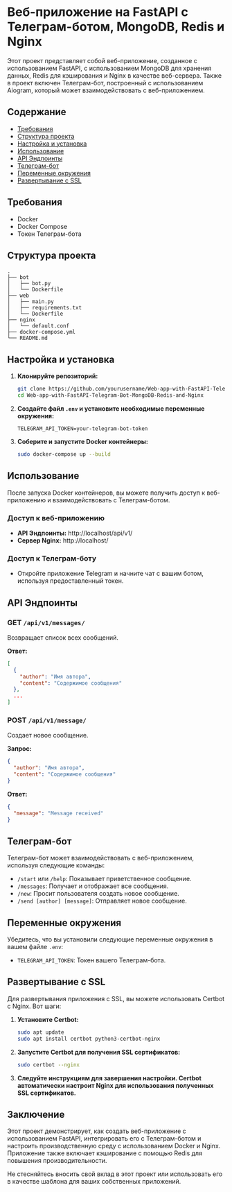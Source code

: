# Веб-приложение на FastAPI с Телеграм-ботом, MongoDB, Redis и Nginx

Этот проект представляет собой веб-приложение, созданное с использованием FastAPI, с использованием MongoDB для хранения данных, Redis для кэширования и Nginx в качестве веб-сервера. Также в проект включен Телеграм-бот, построенный с использованием Aiogram, который может взаимодействовать с веб-приложением.

## Содержание

- [Требования](#требования)
- [Структура проекта](#структура-проекта)
- [Настройка и установка](#настройка-и-установка)
- [Использование](#использование)
- [API Эндпоинты](#api-эндпоинты)
- [Телеграм-бот](#телеграм-бот)
- [Переменные окружения](#переменные-окружения)
- [Развертывание с SSL](#развертывание-с-ssl)

## Требования

- Docker
- Docker Compose
- Токен Телеграм-бота

## Структура проекта

```
.
├── bot
│   ├── bot.py
│   └── Dockerfile
├── web
│   ├── main.py
│   ├── requirements.txt
│   └── Dockerfile
├── nginx
│   └── default.conf
├── docker-compose.yml
└── README.md
```

## Настройка и установка

1. **Клонируйте репозиторий:**

    ```sh
    git clone https://github.com/yourusername/Web-app-with-FastAPI-Telegram-Bot-MongoDB-Redis-and-Nginx.git
    cd Web-app-with-FastAPI-Telegram-Bot-MongoDB-Redis-and-Nginx
    ```

2. **Создайте файл `.env` и установите необходимые переменные окружения:**

    ```env
    TELEGRAM_API_TOKEN=your-telegram-bot-token
    ```

3. **Соберите и запустите Docker контейнеры:**

    ```sh
    sudo docker-compose up --build
    ```

## Использование

После запуска Docker контейнеров, вы можете получить доступ к веб-приложению и взаимодействовать с Телеграм-ботом.

### Доступ к веб-приложению

- **API Эндпоинты:** http://localhost/api/v1/
- **Сервер Nginx:** http://localhost/

### Доступ к Телеграм-боту

- Откройте приложение Telegram и начните чат с вашим ботом, используя предоставленный токен.

## API Эндпоинты

### GET `/api/v1/messages/`

Возвращает список всех сообщений.

**Ответ:**

```json
[
  {
    "author": "Имя автора",
    "content": "Содержимое сообщения"
  },
  ...
]
```

### POST `/api/v1/message/`

Создает новое сообщение.

**Запрос:**

```json
{
  "author": "Имя автора",
  "content": "Содержимое сообщения"
}
```

**Ответ:**

```json
{
  "message": "Message received"
}
```

## Телеграм-бот

Телеграм-бот может взаимодействовать с веб-приложением, используя следующие команды:

- `/start` или `/help`: Показывает приветственное сообщение.
- `/messages`: Получает и отображает все сообщения.
- `/new`: Просит пользователя создать новое сообщение.
- `/send [author] [message]`: Отправляет новое сообщение.

## Переменные окружения

Убедитесь, что вы установили следующие переменные окружения в вашем файле `.env`:

- `TELEGRAM_API_TOKEN`: Токен вашего Телеграм-бота.

## Развертывание с SSL

Для развертывания приложения с SSL, вы можете использовать Certbot с Nginx. Вот шаги:

1. **Установите Certbot:**

    ```sh
    sudo apt update
    sudo apt install certbot python3-certbot-nginx
    ```

2. **Запустите Certbot для получения SSL сертификатов:**

    ```sh
    sudo certbot --nginx
    ```

3. **Следуйте инструкциям для завершения настройки. Certbot автоматически настроит Nginx для использования полученных SSL сертификатов.**

## Заключение

Этот проект демонстрирует, как создать веб-приложение с использованием FastAPI, интегрировать его с Телеграм-ботом и настроить производственную среду с использованием Docker и Nginx. Приложение также включает кэширование с помощью Redis для повышения производительности.

Не стесняйтесь вносить свой вклад в этот проект или использовать его в качестве шаблона для ваших собственных приложений.
